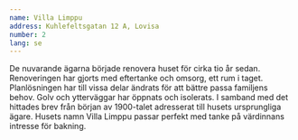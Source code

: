 ```yaml
---
name: Villa Limppu
address: Kuhlefeltsgatan 12 A, Lovisa
number: 2
lang: se
---
```

De nuvarande ägarna började renovera huset för cirka tio år sedan. Renoveringen har gjorts med eftertanke och omsorg, ett rum i taget. Planlösningen har till vissa delar ändrats för att bättre passa familjens behov.  Golv och ytterväggar har öppnats och isolerats. I samband med det hittades brev från början av 1900-talet adresserat till husets ursprungliga ägare. Husets namn Villa Limppu passar perfekt med tanke på värdinnans intresse för bakning.
